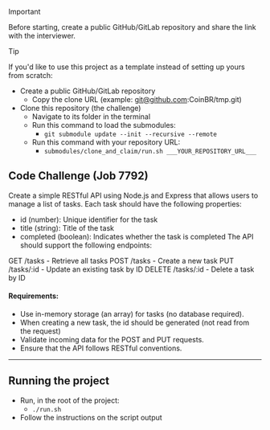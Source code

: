 > [!IMPORTANT]  
> Before starting, create a public GitHub/GitLab repository and share the link with the interviewer.

> [!TIP]  
> If you'd like to use this project as a template instead of setting up yours from scratch:
> - Create a public GitHub/GitLab repository
>   - Copy the clone URL (example: git@github.com:CoinBR/tmp.git) 
> - Clone this repository (the challenge)
>   - Navigate to its folder in the terminal
>   - Run this command to load the submodules:
>     - `git submodule update --init --recursive --remote`
>   - Run this command with your repository URL: 
>     - `submodules/clone_and_claim/run.sh ___YOUR_REPOSITORY_URL___`


## Code Challenge (Job 7792)

Create a simple RESTful API using Node.js and Express that allows users to manage a list of tasks. 
Each task should have the following properties:

- id (number): Unique identifier for the task
- title (string): Title of the task
- completed (boolean): Indicates whether the task is completed
The API should support the following endpoints:

GET /tasks - Retrieve all tasks
POST /tasks - Create a new task
PUT /tasks/:id - Update an existing task by ID
DELETE /tasks/:id - Delete a task by ID

#### Requirements:
- Use in-memory storage (an array) for tasks (no database required).
- When creating a new task, the id should be generated (not read from the request)
- Validate incoming data for the POST and PUT requests.
- Ensure that the API follows RESTful conventions.

---

## Running the project
- Run, in the root of the project:
  - `./run.sh`
- Follow the instructions on the script output

